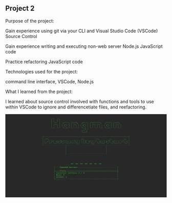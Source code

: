 ## Project 2
Purpose of the project:

Gain experience using git via your CLI and Visual Studio Code (VSCode) Source Control

Gain experience writing and executing non-web server Node.js JavaScript code

Practice refactoring JavaScript code



Technologies used for the project:

command line interface, VSCode, Node.js


What I learned from the project:


I learned about source control involved with functions and tools to use within VSCode to ignore and differencetiate files, and reefactoring.  

![hangman.png](hangman.png)
